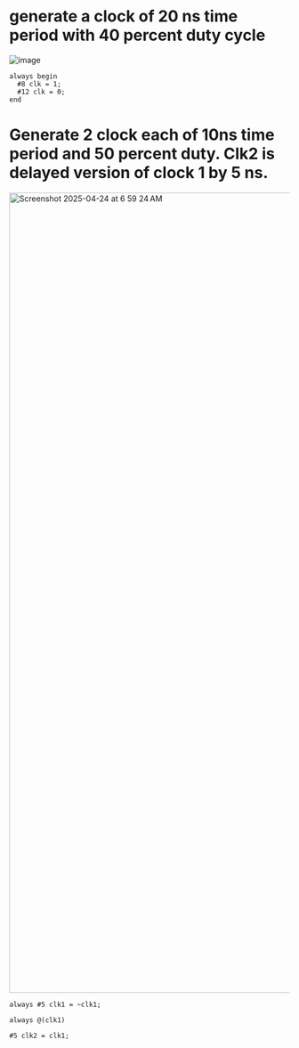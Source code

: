 # generate a clock of 20 ns time period with 40 percent duty cycle

![image](https://github.com/user-attachments/assets/43a38277-3eaa-4249-a000-abcca583ad11)
  
    always begin
      #8 clk = 1;
      #12 clk = 0;
    end

# Generate 2 clock each of 10ns time period and 50 percent duty. Clk2 is delayed version of clock 1 by 5 ns.
<img width="1438" alt="Screenshot 2025-04-24 at 6 59 24 AM" src="https://github.com/user-attachments/assets/67c3fda5-ee44-4332-b5c7-605e5141d390" />

    always #5 clk1 = ~clk1; 

    always @(clk1)

    #5 clk2 = clk1; 

